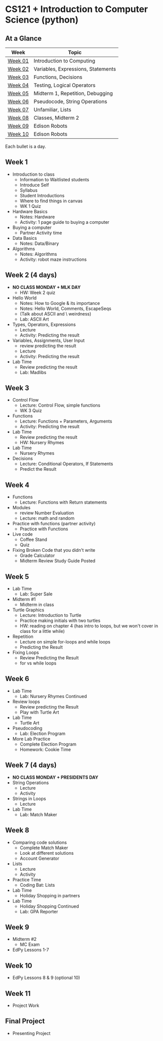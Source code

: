 # CS121 + Introduction to Computer Science (python)

## At a Glance

| Week                | Topic
|---------------------|-----------------------------------------
| [Week 01](#week-1)  | Introduction to Computing
| [Week 02](#week-2)  | Variables, Expressions, Statements
| [Week 03](#week-3)  | Functions, Decisions
| [Week 04](#week-4)  | Testing, Logical Operators
| [Week 05](#week-5)  | Midterm 1, Repetition, Debugging
| [Week 06](#week-6)  | Pseudocode, String Operations
| [Week 07](#week-7)  | Unfamiliar, Lists
| [Week 08](#week-8)  | Classes, Midterm 2
| [Week 09](#week-9)  | Edison Robots
| [Week 10](#week-10) | Edison Robots

Each bullet is a day.

## Week 1
+ Introduction to class
  - Information to Waitlisted students
  - Introduce Self
  - Syllabus
  - Student Introductions
  - Where to find things in canvas
  - WK 1 Quiz
+ Hardware Basics
  - Notes: Hardware
  - Activity: 1 page guide to buying a computer
+ Buying a computer
  - Partner Activity time
+ Data Basics
  - Notes: Data/Binary
+ Algorithms
  - Notes: Algorithms
  - Activity: robot maze instructions

## Week 2 (4 days)
+ **NO CLASS MONDAY + MLK DAY**
  - HW: Week 2 quiz
+ Hello World
  - Notes: How to Google & its importance
  - Notes: Hello World, Comments, EscapeSeqs
  - (Talk about ASCII and \\ weirdness)
  - Lab: ASCII Art
+ Types, Operators, Expressions
  - Lecture
  - Activity: Predicting the result
+ Variables, Assignments, User Input
  - review predicting the result
  - Lecture
  - Activity: Predicting the result
+ Lab Time
  - Review predicting the result
  - Lab: Madlibs

## Week 3
+ Control Flow
  - Lecture: Control Flow, simple functions
  - WK 3 Quiz
+ Functions
  - Lecture: Functions + Parameters, Arguments
  - Activity: Predicting the result
+ Lab Time
  - Review predicting the result
  - HW: Nursery Rhymes
+ Lab Time
  - Nursery Rhymes
+ Decisions
  - Lecture: Conditional Operators, If Statements
  - Predict the Result

## Week 4
+ Functions
  - Lecture: Functions with Return statements
+ Modules
  - review Number Evaluation
  - Lecture: math and random
+ Practice with functions (partner activity)
  - Practice with Functions
+ Live code
  - Coffee Stand
  - Quiz
+ Fixing Broken Code that you didn't write
  - Grade Calculator
  - Midterm Review Study Guide Posted

## Week 5
+ Lab Time
  - Lab: Super Sale
+ Midterm \#1
  - Midterm in class
+ Turtle Graphics
  + Lecture: Introduction to Turtle
  + Practice making initials with two turtles
  + HW: reading on chapter 4 (has intro to loops, but we won't cover in class for a little while)
+ Repetition
  - Lecture on simple for-loops and while loops
  - Predicting the Result
+ Fixing Loops
  - Review Predicting the Result
  - for vs while loops

## Week 6
+ Lab Time
  - Lab: Nursery Rhymes Continued
+ Review loops
  - Review predicting the Result
  - Play with Turtle Art
+ Lab Time
  - Turtle Art
+ Pseudocoding
  - Lab: Election Program
+ More Lab Practice
  - Complete Election Program
  - Homework: Cookie Time

## Week 7 (4 days)
+ **NO CLASS MONDAY + PRESIDENTS DAY**
+ String Operations
  - Lecture
  - Activity
+ Strings in Loops
  - Lecture
+ Lab Time
  - Lab: Match Maker

## Week 8
+ Comparing code solutions
  - Complete Match Maker
  - Look at different solutions
  - Account Generator
+ Lists
  - Lecture
  - Activity
+ Practice Time
  - Coding Bat: Lists
+ Lab Time
  - Holiday Shopping in partners
+ Lab Time
  - Holiday Shopping Continued
  - Lab: GPA Reporter

## Week 9
+ Midterm \#2
  - MC Exam
+ EdPy Lessons 1-7

## Week 10
+ EdPy Lessons 8 & 9 (optional 10)

## Week 11
+ Project Work

## Final Project
+ Presenting Project
